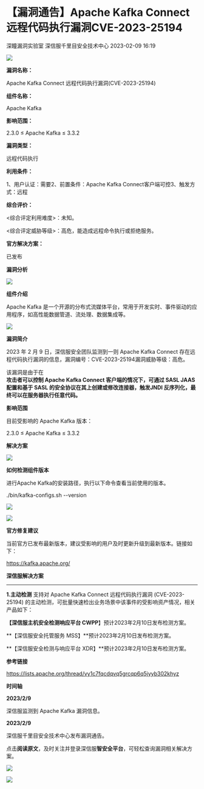 #  【漏洞通告】Apache Kafka Connect 远程代码执行漏洞CVE-2023-25194   
深瞳漏洞实验室  深信服千里目安全技术中心   2023-02-09 16:19  
  
![](https://mmbiz.qpic.cn/mmbiz_gif/w8NHw6tcQ5zBqh8icQtU92PGicaeeLiasZ2iaDBBdkqrSNNEXj4zCCy7NyD97HcjwEiaCTvxD9Yx9xyDz4B2RgXh7icQ/640?wx_fmt=gif "")  
  
**漏洞名称：**  
  
Apache Kafka Connect 远程代码执行漏洞(CVE-2023-25194)  
  
**组件名称：**  
  
Apache Kafka  
  
**影响范围：**  
  
2.3.0 ≤ Apache Kafka ≤ 3.3.2  
  
**漏洞类型：**  
  
远程代码执行  
  
**利用条件：**  
  
1、用户认证：需要2、前置条件：Apache Kafka Connect客户端可控3、触发方式：远程  
  
**综合评价：**  
  
<综合评定利用难度>：未知。  
  
<综合评定威胁等级>：高危，能造成远程命令执行或拒绝服务。  
  
**官方解决方案：**  
  
已发布  
  
  
  
  
**漏洞分析**  
  
![](https://mmbiz.qpic.cn/mmbiz_gif/w8NHw6tcQ5zBqh8icQtU92PGicaeeLiasZ2PiaO9VBem3J1L16fOxsaqQKH1hZfZOxnTPFkXVFlEfVyF4FDytCvEKg/640?wx_fmt=gif "")  
  
**组件介绍**  
  
Apache Kafka 是一个开源的分布式流媒体平台，常用于开发实时、事件驱动的应用程序，如高性能数据管道、流处理、数据集成等。  
  
![](https://mmbiz.qpic.cn/mmbiz_gif/w8NHw6tcQ5zBqh8icQtU92PGicaeeLiasZ2PiaO9VBem3J1L16fOxsaqQKH1hZfZOxnTPFkXVFlEfVyF4FDytCvEKg/640?wx_fmt=gif "")  
  
**漏洞简介**  
  
2023 年 2 月 9 日，深信服安全团队监测到一则 Apache Kafka Connect 存在远程代码执行漏洞的信息，漏洞编号：CVE-2023-25194漏洞威胁等级：高危。  
  
  
该漏洞是由于在  
**攻击者可以控制 Apache Kafka Connect 客户端的情况下，可通过 SASL JAAS 配置和基于 SASL 的安全协议在其上创建或修改连接器，触发JNDI 反序列化，最终可以在服务器执行任意代码。**  
  
  
**影响范围**  
  
目前受影响的 Apache Kafka 版本：  
  
2.3.0 ≤ Apache Kafka ≤ 3.3.2  
  
  
**解决方案**  
  
![](https://mmbiz.qpic.cn/mmbiz_gif/w8NHw6tcQ5zBqh8icQtU92PGicaeeLiasZ2PiaO9VBem3J1L16fOxsaqQKH1hZfZOxnTPFkXVFlEfVyF4FDytCvEKg/640?wx_fmt=gif "")  
  
**如何检测组件版本**  
  
  
进行Apache Kafka的安装路径，执行以下命令查看当前使用的版本。  
  
./bin/kafka-configs.sh --version  
  
  
![](https://mmbiz.qpic.cn/mmbiz_png/w8NHw6tcQ5zBqh8icQtU92PGicaeeLiasZ2CLR1CLOml7XGwVtYhUMfJGiceibb7hicsicaXts0EutR5AGOWAmamRz8FA/640?wx_fmt=png "")  
  
![](https://mmbiz.qpic.cn/mmbiz_gif/w8NHw6tcQ5zBqh8icQtU92PGicaeeLiasZ2PiaO9VBem3J1L16fOxsaqQKH1hZfZOxnTPFkXVFlEfVyF4FDytCvEKg/640?wx_fmt=gif "")  
  
**官方修复建议**  
  
  
当前官方已发布最新版本，建议受影响的用户及时更新升级到最新版本。链接如下：  
  
https://kafka.apache.org/  
  
  
**深信服解决方案**  
  
****  
  
**1.主动检测** 支持对 Apache Kafka Connect 远程代码执行漏洞 (CVE-2023-25194) 的主动检测，可批量快速检出业务场景中该事件的受影响资产情况，相关产品如下：  
  
**【深信服主机安全检测响应平台 CWPP**】预计2023年2月10日发布检测方案。  
  
**【深信服安全托管服务 MSS】**预计2023年2月10日发布检测方案。  
  
**【深信服安全检测与响应平台 XDR】**预计2023年2月10日发布检测方案。  
  
  
**参考链接**  
  
https://lists.apache.org/thread/vy1c7fqcdqvq5grcqp6q5jyyb302khyz  
  
  
**时间轴**  
  
  
  
**2023/2/9**  
  
深信服监测到 Apache Kafka 漏洞信息。  
  
  
**2023/2/9**  
  
深信服千里目安全技术中心发布漏洞通告。  
  
  
点击**阅读原文**，及时关注并登录深信服**智安全平台**，可轻松查询漏洞相关解决方案。  
  
![](https://mmbiz.qpic.cn/mmbiz_png/w8NHw6tcQ5zBqh8icQtU92PGicaeeLiasZ28XnA8LO3VfEhnicLnRo11MDkNCxrcaFHXiaMEUz8l3Z4zLOeYVkvWunQ/640?wx_fmt=png "")  
  
  
![](https://mmbiz.qpic.cn/mmbiz_jpg/w8NHw6tcQ5zBqh8icQtU92PGicaeeLiasZ2twE2osVCdYfBxnvfLYTmiaGLvichtnHF24Mokb8PdEQFPuZJEHt3mTbA/640?wx_fmt=jpeg "")  
  
  
  
